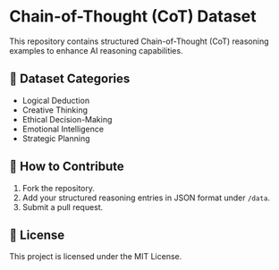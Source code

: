 # Chain-of-Thought (CoT) Dataset
This repository contains structured Chain-of-Thought (CoT) reasoning examples to enhance AI reasoning capabilities.

## 📂 Dataset Categories
- Logical Deduction
- Creative Thinking
- Ethical Decision-Making
- Emotional Intelligence
- Strategic Planning

## 🚀 How to Contribute
1. Fork the repository.
2. Add your structured reasoning entries in JSON format under `/data`.
3. Submit a pull request.

## 📜 License
This project is licensed under the MIT License.
